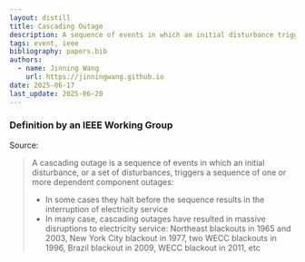 ```yaml
---
layout: distill
title: Cascading Outage
description: A sequence of events in which an initial disturbance triggers dependent component outages.
tags: event, ieee
bibliography: papers.bib
authors:
  - name: Jinning Wang
    url: https://jinningwang.github.io
date: 2025-06-17
last_update: 2025-06-20
---
```


### Definition by an IEEE Working Group

Source: <d-cite key="ieee2014cascading"></d-cite>

> A cascading outage is a sequence of events in which an initial disturbance, or a set of disturbances, triggers a sequence of one or more dependent component outages:
>
> - In some cases they halt before the sequence results in the interruption of electricity service
> - In many case, cascading outages have resulted in massive disruptions to electricity service: Northeast blackouts in 1965 and 2003, New York City blackout in 1977, two WECC blackouts in 1996, Brazil blackout in 2009, WECC blackout in 2011, etc
